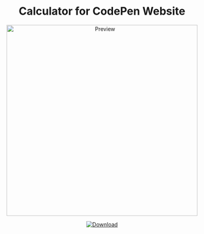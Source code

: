 <h1 align="center">Calculator for CodePen Website</h1>
<p align="center">
  <img alt="Preview" width="500" alt="preview" src="https://cdn.discordapp.com/attachments/563018589163094018/895386000694579251/unknown.png">
<p align="center">
<p align="center">
  <a href="https://betterdiscord.a  pp/Download?id=362"> <img alt="Download" src="https://img.shields.io/badge/Download-yellowgreen?style=plastic&logo=github"></a></p>
